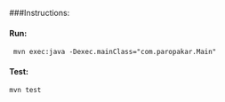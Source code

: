 

###Instructions:

#### Run:
``` mvn exec:java -Dexec.mainClass="com.paropakar.Main"``` 

#### Test:

```mvn test```

